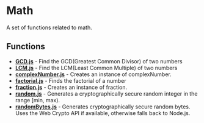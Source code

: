 # Math

A set of functions related to math.

## Functions

* [**GCD.js**](./GCD.md) - Find the GCD(Greatest Common Divisor) of two numbers
* [**LCM.js**](./LCM.md) - Find the LCM(Least Common Multiple) of two numbers
* [**complexNumber.js**](./complexNumber.md) - Creates an instance of complexNumber.
* [**factorial.js**](./factorial.md) - Finds the factorial of a number
* [**fraction.js**](./fraction.md) - Creates an instance of fraction.
* [**random.js**](./random.md) - Generates a cryptographically secure random integer in the range [min, max).
* [**randomBytes.js**](./randomBytes.md) - Generates cryptographically secure random bytes. Uses the Web Crypto API if available, otherwise falls back to Node.js.
